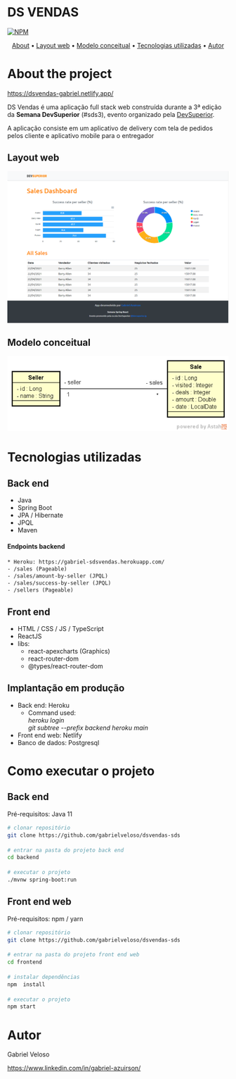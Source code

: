 # DS VENDAS
[![NPM](https://img.shields.io/npm/l/react)](https://github.com/gabrielveloso/dsvendas-sds/blob/main/LICENSE) 

<p align="center">
 <a href="#about-the-project">About</a> •
 <a href="#layout-web">Layout web</a> • 
 <a href="#modelo-conceitual">Modelo conceitual</a> • 
 <a href="#tecnologias-utilizadas">Tecnologias utilizadas</a> •
 <a href="#autor">Autor</a>
</p>

# About the project

https://dsvendas-gabriel.netlify.app/

DS Vendas é uma aplicação full stack web construída durante a 3ª edição da **Semana DevSuperior** (#sds3), evento organizado pela [DevSuperior](https://devsuperior.com "Site da DevSuperior").

A aplicação consiste em um aplicativo de delivery com tela de pedidos pelos cliente e aplicativo mobile para o entregador

## Layout web
![Web 1](https://github.com/gabrielveloso/dsvendas-sds/blob/main/screen.png)

## Modelo conceitual
![Modelo Conceitual](https://github.com/gabrielveloso/dsvendas-sds/blob/main/mc.png)

# Tecnologias utilizadas
## Back end
- Java
- Spring Boot
- JPA / Hibernate
- JPQL
- Maven
#### Endpoints backend
    * Heroku: https://gabriel-sdsvendas.herokuapp.com/
    - /sales (Pageable)
    - /sales/amount-by-seller (JPQL)
    - /sales/success-by-seller (JPQL)
    - /sellers (Pageable)


## Front end
- HTML / CSS / JS / TypeScript
- ReactJS
- libs: 
    - react-apexcharts (Graphics)
    - react-router-dom
    - @types/react-router-dom
## Implantação em produção
- Back end: Heroku
    - Command used: <br> 
    <i>heroku login</i> <br>
    <i>git subtree --prefix backend heroku main</i>
- Front end web: Netlify
- Banco de dados: Postgresql

# Como executar o projeto

## Back end
Pré-requisitos: Java 11

```bash
# clonar repositório
git clone https://github.com/gabrielveloso/dsvendas-sds

# entrar na pasta do projeto back end
cd backend

# executar o projeto
./mvnw spring-boot:run
```

## Front end web
Pré-requisitos: npm / yarn

```bash
# clonar repositório
git clone https://github.com/gabrielveloso/dsvendas-sds

# entrar na pasta do projeto front end web
cd frontend

# instalar dependências
npm  install

# executar o projeto
npm start
```

# Autor

Gabriel Veloso

https://www.linkedin.com/in/gabriel-azuirson/